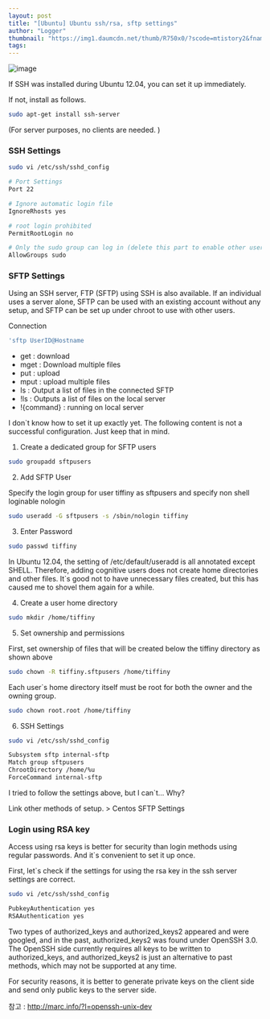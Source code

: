 ```yaml
---
layout: post
title: "[Ubuntu] Ubuntu ssh/rsa, sftp settings"
author: "Logger"
thumbnail: "https://img1.daumcdn.net/thumb/R750x0/?scode=mtistory2&fname=https%3A%2F%2Ft1.daumcdn.net%2Fcfile%2Ftistory%2F2562FC355540C67125"
tags: 
---
```



![image](https://t1.daumcdn.net/cfile/tistory/2562FC355540C67125)

If SSH was installed during Ubuntu 12.04, you can set it up immediately.

If not, install as follows.

```bash
sudo apt-get install ssh-server

```

(For server purposes, no clients are needed. )

### SSH Settings

```bash
sudo vi /etc/ssh/sshd_config

# Port Settings
Port 22

# Ignore automatic login file
IgnoreRhosts yes

# root login prohibited
PermitRootLogin no

# Only the sudo group can log in (delete this part to enable other users to ssh login)
AllowGroups sudo

```

### SFTP Settings

Using an SSH server, FTP (SFTP) using SSH is also available. If an individual uses a server alone, SFTP can be used with an existing account without any setup, and SFTP can be set up under chroot to use with other users.

Connection

```bash
'sftp UserID@Hostname

```

- get : download
- mget : Download multiple files
- put : upload
- mput : upload multiple files
- ls : Output a list of files in the connected SFTP
- !ls : Outputs a list of files on the local server
- !{command} : running on local server

I don`t know how to set it up exactly yet. The following content is not a successful configuration. Just keep that in mind.

1. Create a dedicated group for SFTP users

```bash
sudo groupadd sftpusers

```

2. Add SFTP User

Specify the login group for user tiffiny as sftpusers and specify non shell loginable nologin

```bash
sudo useradd -G sftpusers -s /sbin/nologin tiffiny

```

3. Enter Password

```bash
sudo passwd tiffiny

```

In Ubuntu 12.04, the setting of /etc/default/useradd is all annotated except SHELL. Therefore, adding cognitive users does not create home directories and other files. It`s good not to have unnecessary files created, but this has caused me to shovel them again for a while.

4. Create a user home directory

```bash
sudo mkdir /home/tiffiny

```

5. Set ownership and permissions

First, set ownership of files that will be created below the tiffiny directory as shown above

```bash
sudo chown -R tiffiny.sftpusers /home/tiffiny

```

Each user`s home directory itself must be root for both the owner and the owning group.

```bash
sudo chown root.root /home/tiffiny

```

6. SSH Settings

```bash
sudo vi /etc/ssh/sshd_config

Subsystem sftp internal-sftp
Match group sftpusers
ChrootDirectory /home/%u
ForceCommand internal-sftp

```

I tried to follow the settings above, but I can`t... Why?

Link other methods of setup. > Centos SFTP Settings

### Login using RSA key

Access using rsa keys is better for security than login methods using regular passwords. And it`s convenient to set it up once.

First, let`s check if the settings for using the rsa key in the ssh server settings are correct.

```bash
sudo vi /etc/ssh/sshd_config

PubkeyAuthentication yes
RSAAuthentication yes

```

Two types of authorized_keys and authorized_keys2 appeared and were googled, and in the past, authorized_keys2 was found under OpenSSH 3.0. The OpenSSH side currently requires all keys to be written to authorized_keys, and authorized_keys2 is just an alternative to past methods, which may not be supported at any time.

For security reasons, it is better to generate private keys on the client side and send only public keys to the server side.

참고 : http://marc.info/?l=openssh-unix-dev